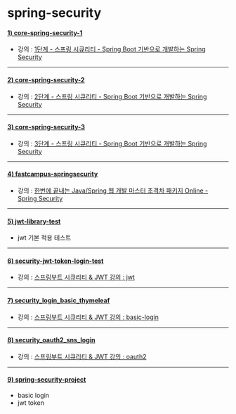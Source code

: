 # spring-security


#### [1) core-spring-security-1](https://github.com/seohaem/2021to2022/tree/master/spring-security/core-spring-security-1)
- 강의 : [1단계 - 스프링 시큐리티 - Spring Boot 기반으로 개발하는 Spring Security](https://www.inflearn.com/course/%EC%BD%94%EC%96%B4-%EC%8A%A4%ED%94%84%EB%A7%81-%EC%8B%9C%ED%81%90%EB%A6%AC%ED%8B%B0)   

---

#### [2) core-spring-security-2](https://github.com/seohaem/2021to2022/tree/master/spring-security/core-spring-security-2)
- 강의 : [2단계 - 스프링 시큐리티 - Spring Boot 기반으로 개발하는 Spring Security](https://www.inflearn.com/course/%EC%BD%94%EC%96%B4-%EC%8A%A4%ED%94%84%EB%A7%81-%EC%8B%9C%ED%81%90%EB%A6%AC%ED%8B%B0)    

---

#### [3) core-spring-security-3](https://github.com/seohaem/2021to2022/tree/master/spring-security/core-spring-security-3)
- 강의 : [3단계 - 스프링 시큐리티 - Spring Boot 기반으로 개발하는 Spring Security](https://www.inflearn.com/course/%EC%BD%94%EC%96%B4-%EC%8A%A4%ED%94%84%EB%A7%81-%EC%8B%9C%ED%81%90%EB%A6%AC%ED%8B%B0)   

--- 

#### [4) fastcampus-springsecurity](https://github.com/seohaem/2021to2022/tree/master/spring-security/fastcampus-springsecurity)
- 강의 : [한번에 끝내는 Java/Spring 웹 개발 마스터 초격차 패키지 Online - Spring Security](https://fastcampus.co.kr/dev_online_javaend)   

--- 

#### [5) jwt-library-test](https://github.com/seohaem/2021to2022/tree/master/spring-security/jwt-library-test)
- jwt 기본 적용 테스트

---

#### [6) security-jwt-token-login-test](https://github.com/seohaem/2021to2022/tree/master/spring-security/security-jwt-token-login-test)
- 강의 : [스프링부트 시큐리티 & JWT 강의 : jwt](https://www.inflearn.com/course/%EC%8A%A4%ED%94%84%EB%A7%81%EB%B6%80%ED%8A%B8-%EC%8B%9C%ED%81%90%EB%A6%AC%ED%8B%B0)    

---

#### [7) security_login_basic_thymeleaf](https://github.com/seohaem/2021to2022/tree/master/spring-security/security_login_basic_thymeleaf)
- 강의 : [스프링부트 시큐리티 & JWT 강의 : basic-login](https://www.inflearn.com/course/%EC%8A%A4%ED%94%84%EB%A7%81%EB%B6%80%ED%8A%B8-%EC%8B%9C%ED%81%90%EB%A6%AC%ED%8B%B0)   

---

#### [8) security_oauth2_sns_login](https://github.com/seohaem/2021to2022/tree/master/spring-security/security_oauth2_sns_login)
- 강의 : [스프링부트 시큐리티 & JWT 강의 : oauth2](https://www.inflearn.com/course/%EC%8A%A4%ED%94%84%EB%A7%81%EB%B6%80%ED%8A%B8-%EC%8B%9C%ED%81%90%EB%A6%AC%ED%8B%B0)   

---

#### [9) spring-security-project](https://github.com/seohaem/2021to2022/tree/master/spring-security/spring-security-project)
- basic login   
- jwt token

